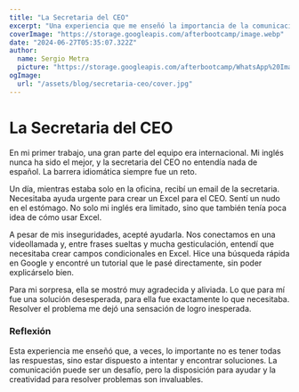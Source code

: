 ```yaml
---
title: "La Secretaria del CEO"
excerpt: "Una experiencia que me enseñó la importancia de la comunicación y la resolución de problemas en el trabajo, incluso con barreras idiomáticas."
coverImage: "https://storage.googleapis.com/afterbootcamp/image.webp"
date: "2024-06-27T05:35:07.322Z"
author:
  name: Sergio Metra
  picture: "https://storage.googleapis.com/afterbootcamp/WhatsApp%20Image%202024-06-30%20at%2023.28.13.jpeg"
ogImage:
  url: "/assets/blog/secretaria-ceo/cover.jpg"
---
```


# La Secretaria del CEO

En mi primer trabajo, una gran parte del equipo era internacional. Mi inglés nunca ha sido el mejor, y la secretaria del CEO no entendía nada de español. La barrera idiomática siempre fue un reto.

Un día, mientras estaba solo en la oficina, recibí un email de la secretaria. Necesitaba ayuda urgente para crear un Excel para el CEO. Sentí un nudo en el estómago. No solo mi inglés era limitado, sino que también tenía poca idea de cómo usar Excel.

A pesar de mis inseguridades, acepté ayudarla. Nos conectamos en una videollamada y, entre frases sueltas y mucha gesticulación, entendí que necesitaba crear campos condicionales en Excel. Hice una búsqueda rápida en Google y encontré un tutorial que le pasé directamente, sin poder explicárselo bien.

Para mi sorpresa, ella se mostró muy agradecida y aliviada. Lo que para mí fue una solución desesperada, para ella fue exactamente lo que necesitaba. Resolver el problema me dejó una sensación de logro inesperada.

### Reflexión

Esta experiencia me enseñó que, a veces, lo importante no es tener todas las respuestas, sino estar dispuesto a intentar y encontrar soluciones. La comunicación puede ser un desafío, pero la disposición para ayudar y la creatividad para resolver problemas son invaluables.

